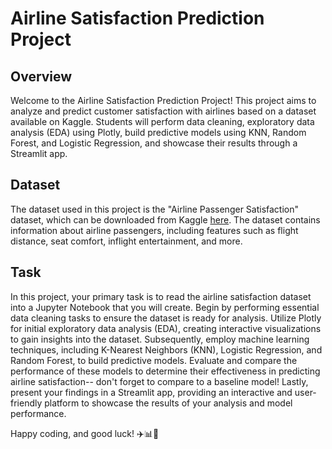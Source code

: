 # Airline Satisfaction Prediction Project

## Overview

Welcome to the Airline Satisfaction Prediction Project! This project aims to analyze and predict customer satisfaction with airlines based on a dataset available on Kaggle. Students will perform data cleaning, exploratory data analysis (EDA) using Plotly, build predictive models using KNN, Random Forest, and Logistic Regression, and showcase their results through a Streamlit app.

## Dataset

The dataset used in this project is the "Airline Passenger Satisfaction" dataset, which can be downloaded from Kaggle [here](https://www.kaggle.com/datasets/teejmahal20/airline-passenger-satisfaction/data). The dataset contains information about airline passengers, including features such as flight distance, seat comfort, inflight entertainment, and more.

## Task
In this project, your primary task is to read the airline satisfaction dataset into a Jupyter Notebook that you will create. Begin by performing essential data cleaning tasks to ensure the dataset is ready for analysis. Utilize Plotly for initial exploratory data analysis (EDA), creating interactive visualizations to gain insights into the dataset. Subsequently, employ machine learning techniques, including K-Nearest Neighbors (KNN), Logistic Regression, and Random Forest, to build predictive models. Evaluate and compare the performance of these models to determine their effectiveness in predicting airline satisfaction-- don't forget to compare to a baseline model! Lastly, present your findings in a Streamlit app, providing an interactive and user-friendly platform to showcase the results of your analysis and model performance.

Happy coding, and good luck! ✈️📊🤖
